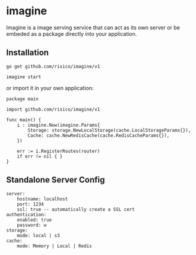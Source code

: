 # imagine

Imagine is a image serving service that can act as its own server or be embeded as a package directly into your application.

## Installation

```
go get github.com/risico/imagine/v1
```

```
imagine start
```

or import it in your own application:

```
package main

import github.com/risico/imagine/v1

func main() {
    i : imagine.New(imagine.Params{
        Storage: storage.NewLocalStorage(cache.LocalStorageParams{}),
        Cache: cache.NewRedisCache(cache.RedisCacheParams{}),
    })

    err := i.RegisterRoutes(router)
    if err != nil { }
}

```

## Standalone Server Config

```
server:
    hostname: localhost
    port: 1234
    ssl: true -- automatically create a SSL cert
authentication:
    enabled: true
    password: w
storage:
    mode: local | s3
cache:
    mode: Memory | Local | Redis
```
